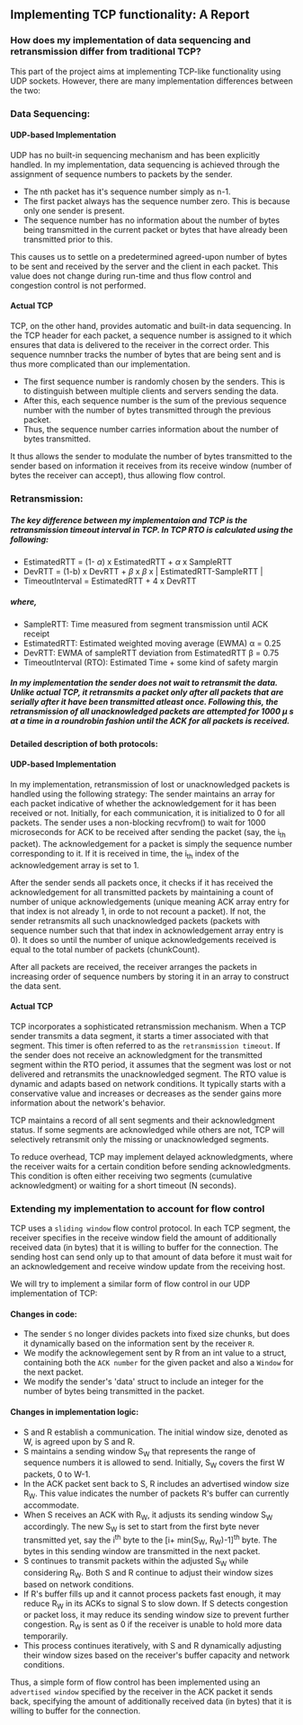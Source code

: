 ## Implementing TCP functionality: A Report
### How does my implementation of data sequencing and retransmission differ from traditional TCP? 
This part of the project aims at implementing TCP-like functionality using UDP sockets. However, there are many implementation differences between the two:
### Data Sequencing:
#### UDP-based Implementation
UDP has no built-in sequencing mechanism and has been explicitly handled. In my implementation, data sequencing is achieved through the assignment of sequence numbers to packets by the sender. 
- The nth packet has it's sequence number simply as n-1. 
- The first packet always has the sequence number zero. This is because only one sender is present.
- The sequence number has no information about the number of bytes being transmitted in the current packet or bytes that have already been transmitted prior to this.

This causes us to settle on a predetermined agreed-upon number of bytes to be sent and received by the server and the client in each packet. This value does not change during run-time and thus flow control and congestion control is not performed.
#### Actual TCP
TCP, on the other hand, provides automatic and built-in data sequencing. In the TCP header for each packet, a sequence number is assigned to it which ensures that data is delivered to the receiver in the correct order. This sequence numnber tracks the number of bytes that are being sent and is thus more complicated than our implementation. 
- The first sequence number is randomly chosen by the senders. This is to distinguish between multiple clients and servers sending the data.
- After this, each sequence number is the sum of the previous sequence number with the number of bytes transmitted through the previous packet.
- Thus, the sequence number carries information about the number of bytes transmitted.

It thus allows the sender to modulate the number of bytes transmitted to the sender based on information it receives from its receive window (number of bytes the receiver can accept), thus allowing flow control.

### Retransmission:

##### The key difference between my implementaion and TCP is the retransmission timeout interval in TCP. In TCP RTO is calculated using the following:
- EstimatedRTT = (1- $\alpha$) x EstimatedRTT + $\alpha$ x SampleRTT
- DevRTT = (1-b) x DevRTT + $\beta$ x $\beta$ x | EstimatedRTT-SampleRTT | 
- TimeoutInterval = EstimatedRTT + 4 x DevRTT
##### where,
- SampleRTT: Time measured from segment transmission until ACK receipt
- EstimatedRTT: Estimated weighted moving average (EWMA) α = 0.25
- DevRTT: EWMA of sampleRTT deviation from EstimatedRTT β = 0.75
- TimeoutInterval (RTO): Estimated Time + some kind of safety margin

##### In my implementation the sender does not wait to retransmit the data. Unlike actual TCP, it retransmits a packet only after all packets that are serially after it have been transmitted atleast once. Following this, the retransmission of all unacknowledged packets are attempted for 1000 $\mu$ s at a time in a roundrobin fashion until the ACK for all packets is received.

#### Detailed description of both protocols:
#### UDP-based Implementation
In my implementation, retransmission of lost or unacknowledged packets is handled using the following strategy: The sender maintains an array for each packet indicative of whether the acknowledgement for it has been received or not. Initially, for each communication, it is initialized to 0 for all packets. The sender uses a non-blocking recvfrom() to wait for 1000 microseconds for ACK to be received after sending the packet (say, the i<sub>th</sub> packet). The acknowledgement for a packet is simply the sequence number corresponding to it. If it is received in time, the i<sub>th</sub> index of the acknowledgement array is set to 1.

After the sender sends all packets once, it checks if it has received the acknowledgement for all transmitted packets by maintaining a count of number of unique acknowledgements (unique meaning ACK array entry for that index is not already 1, in orde to not recount a packet). If not, the sender retransmits all such unacknowledged packets (packets with sequence number such that that index in acknowledgement array entry is 0). It does so until the number of unique acknowledgements received is equal to the total number of packets (chunkCount). 

After all packets are received, the receiver arranges the packets in increasing order of sequence numbers by storing it in an array to construct the data sent.
#### Actual TCP
TCP incorporates a sophisticated retransmission mechanism. When a TCP sender transmits a data segment, it starts a timer associated with that segment. This timer is often referred to as the `retransmission timeout`. If the sender does not receive an acknowledgment for the transmitted segment within the RTO period, it assumes that the segment was lost or not delivered and retransmits the unacknowledged segment. The RTO value is dynamic and adapts based on network conditions. It typically starts with a conservative value and increases or decreases as the sender gains more information about the network's behavior.

TCP maintains a record of all sent segments and their acknowledgment status. If some segments are acknowledged while others are not, TCP will selectively retransmit only the missing or unacknowledged segments. 

To reduce overhead, TCP may implement delayed acknowledgments, where the receiver waits for a certain condition before sending acknowledgments. This condition is often either receiving two segments (cumulative acknowledgment) or waiting for a short timeout (N seconds).

### Extending my implementation to account for flow control
TCP uses a `sliding window` flow control protocol. In each TCP segment, the receiver specifies in the receive window field the amount of additionally received data (in bytes) that it is willing to buffer for the connection. The sending host can send only up to that amount of data before it must wait for an acknowledgement and receive window update from the receiving host.

We will try to implement a similar form of flow control in our UDP implementation of TCP:
#### Changes in code:
- The sender `S` no longer divides packets into fixed size chunks, but does it dynamically based on the information sent by the receiver `R`.
- We modify the acknowlegement sent by R from an int value to a struct, containing both the `ACK number` for the given packet and also a `Window` for the next packet.
- We modify the sender's 'data' struct to include an integer for the number of bytes being transmitted in the packet.
#### Changes in implementation logic:
- S and R establish a communication. The initial window size, denoted as W, is agreed upon by S and R. 
- S maintains a sending window S<sub>W</sub> that represents the range of sequence numbers it is allowed to send. Initially, S<sub>W</sub> covers the first W packets, 0 to W-1.
- In the ACK packet sent back to S, R includes an advertised window size R<sub>W</sub>. This value indicates the number of packets R's buffer can currently accommodate.
- When S receives an ACK with R<sub>W</sub>, it adjusts its sending window S<sub>W</sub> accordingly. The new S<sub>W</sub> is set to start from the first byte never transmitted yet, say the i<sup>th</sup> byte to the [i+ min(S<sub>W</sub>, R<sub>W</sub>)-1]<sup>th</sup> byte. The bytes in this sending window are transmitted in the next packet.
- S continues to transmit packets within the adjusted S<sub>W</sub> while considering R<sub>W</sub>. Both S and R continue to adjust their window sizes based on network conditions. 
- If R's buffer fills up and it cannot process packets fast enough, it may reduce R<sub>W</sub> in its ACKs to signal S to slow down. If S detects congestion or packet loss, it may reduce its sending window size to prevent further congestion. R<sub>W</sub> is sent as 0 if the receiver is unable to hold more data temporarily.
- This process continues iteratively, with S and R dynamically adjusting their window sizes based on the receiver's buffer capacity and network conditions.

Thus, a simple form of flow control has been implemented using an `advertised window` specified by the receiver in the ACK packet it sends back, specifying the amount of additionally received data (in bytes) that it is willing to buffer for the connection.
